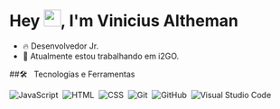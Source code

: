
<h1 align="left">Hey <img src="https://raw.githubusercontent.com/kaueMarques/kaueMarques/master/hi.gif" height="30px">, I'm Vinicius Altheman</h1>

- 🔥 Desenvolvedor Jr.
- 🔭 Atualmente estou trabalhando em i2GO.

##🛠 &nbsp; Tecnologias e Ferramentas

![JavaScript](https://img.shields.io/badge/-JavaScript-05122A?style=flat&logo=javascript)&nbsp;
![HTML](https://img.shields.io/badge/-HTML-05122A?style=flat&logo=HTML5)&nbsp;
![CSS](https://img.shields.io/badge/-CSS-05122A?style=flat&logo=CSS3&logoColor=1572B6)&nbsp;
![Git](https://img.shields.io/badge/-Git-05122A?style=flat&logo=git)&nbsp;
![GitHub](https://img.shields.io/badge/-GitHub-05122A?style=flat&logo=github)&nbsp;
![Visual Studio Code](https://img.shields.io/badge/-Visual%20Studio%20Code-05122A?style=flat&logo=visual-studio-code&logoColor=007ACC)&nbsp;


